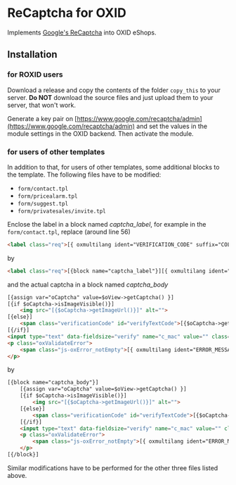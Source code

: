 # ReCaptcha for OXID

Implements [Google's ReCaptcha](https://www.google.com/recaptcha) into OXID eShops.


## Installation

### for ROXID users

Download a release and copy the contents of the folder `copy_this` to your server. **Do NOT** download the source files and just upload them to your server, that won't work.

Generate a key pair on [https://www.google.com/recaptcha/admin](https://www.google.com/recaptcha/admin) and set the values in the module settings in the OXID backend. Then activate the module.


### for users of other templates

In addition to that, for users of other templates, some additional blocks to the template. The following files have to be modified:

* `form/contact.tpl`
* `form/pricealarm.tpl`
* `form/suggest.tpl`
* `form/privatesales/invite.tpl`

Enclose the label in a block named *captcha_label*, for example in the `form/contact.tpl`, replace (around line 56)

```html
<label class="req">[{ oxmultilang ident="VERIFICATION_CODE" suffix="COLON" }]</label>
```

by

```html
<label class="req">[{block name="captcha_label"}][{ oxmultilang ident="VERIFICATION_CODE" suffix="COLON" }][{/label}]</label>
```

and the actual captcha in a block named *captcha_body*

```html
[{assign var="oCaptcha" value=$oView->getCaptcha() }]
[{if $oCaptcha->isImageVisible()}]
    <img src="[{$oCaptcha->getImageUrl()}]" alt="">
[{else}]
    <span class="verificationCode" id="verifyTextCode">[{$oCaptcha->getText()}]</span>
[{/if}]
<input type="text" data-fieldsize="verify" name="c_mac" value="" class="js-oxValidate js-oxValidate_notEmpty">
<p class="oxValidateError">
    <span class="js-oxError_notEmpty">[{ oxmultilang ident="ERROR_MESSAGE_INPUT_NOTALLFIELDS" }]</span>
</p>
```

by

```html
[{block name="captcha_body"}]
    [{assign var="oCaptcha" value=$oView->getCaptcha() }]
    [{if $oCaptcha->isImageVisible()}]
        <img src="[{$oCaptcha->getImageUrl()}]" alt="">
    [{else}]
        <span class="verificationCode" id="verifyTextCode">[{$oCaptcha->getText()}]</span>
    [{/if}]
    <input type="text" data-fieldsize="verify" name="c_mac" value="" class="js-oxValidate js-oxValidate_notEmpty">
    <p class="oxValidateError">
        <span class="js-oxError_notEmpty">[{ oxmultilang ident="ERROR_MESSAGE_INPUT_NOTALLFIELDS" }]</span>
    </p>
[{/block}]
```

Similar modifications have to be performed for the other three files listed above.
